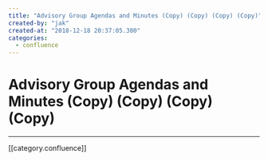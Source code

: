 ```yaml
---
title: "Advisory Group Agendas and Minutes (Copy) (Copy) (Copy) (Copy)"
created-by: "jak"
created-at: "2018-12-18 20:37:05.300"
categories:
  - confluence
---
```


# Advisory Group Agendas and Minutes (Copy) (Copy) (Copy) (Copy)


---

[[category.confluence]]
